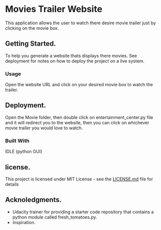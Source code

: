 # Movies Trailer Website
This application allows the user to watch there desire movie trailer just by clicking on the movie box.
## Getting Started.
To help you generate a website thats displays there movies. See deployment for notes on how to deploy the project on a live system.
### Usage
Open the website URL and click on your desired movie box to watch the trailer.
## Deployment.
Open the Movie folder, then double click on entertainment_center.py file and it will redirect you to the website, then you can click on whichever movie trailer you would love to watch.
### Built With
IDLE (python GUI)
## license.
This project is licensed under MIT License - see the [LICENSE.md](LICENSE.md) file for details
## Acknoledgments.
* Udacity trainer for providing a starter code repository that contains a python module called fresh_tomatoes.py.
* Inspiration.
